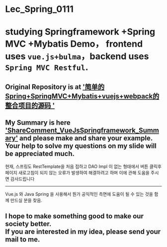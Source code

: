 # Lec_Spring_0111  
studying Springframework +Spring MVC +Mybatis Demo，
frontend uses `vue.js+bulma`，backend uses `Spring MVC Restful`.  
===================================================================

## Original Repository is at ['简单的Spring+SpringMVC+Mybatis+vuejs+webpack的整合项目的源码 '](https://github.com/javaor/HelloSSM "a book on Springframework3 and REST Ajax, and I will convert this source into a new one with React.js" )     
## My Summary is here ['ShareComment_VueJsSpringframework_Summary'](https://docs.google.com/presentation/d/1yNiWbA6Ya3ZWm3wQIzRrfX_G0gPSwLMgx1aShLrJFq0/edit?usp=sharing "ShareComment_VueJsSpringframework_Summary" ) and please make and share your example. Your help to solve my questions on my slide will be appreciated much.      


    
현재, 스프링도 RestTemplate을 처음 접하고 DAO Impl 이 없는 형태에서 
버튼 클릭후 페이지 새로고침이 되지 않는 오류가 발생하여 해결하려고 하며
이에 관해 도움을 주시면 감사드립니다  

---
Vue.js 와 Java Spring 을 사용해서 뭔가 공익적인 측면에 도움이 될 수 있는 것을
함께 만드실 분을 찾음.

I hope to make something good to make our society better.  
If you are interested in my idea, please send your mail to me.  
---
